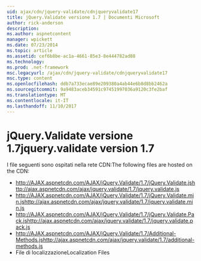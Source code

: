 ```yaml
---
uid: ajax/cdn/jquery-validate/cdnjqueryvalidate17
title: jQuery.Validate versione 1.7 | Documenti Microsoft
author: rick-anderson
description: 
ms.author: aspnetcontent
manager: wpickett
ms.date: 07/23/2014
ms.topic: article
ms.assetid: cef6b8be-ac1a-4661-85e3-8e444782ad88
ms.technology: 
ms.prod: .net-framework
msc.legacyurl: /ajax/cdn/jquery-validate/cdnjqueryvalidate17
msc.type: content
ms.openlocfilehash: ddb7a733ecae89e209380a4ab44e6b8d8bb2462a
ms.sourcegitcommit: 9a9483aceb34591c97451997036a9120c3fe2baf
ms.translationtype: MT
ms.contentlocale: it-IT
ms.lasthandoff: 11/10/2017
---
```

<a name="jqueryvalidate-version-17"></a><span data-ttu-id="ace80-102">jQuery.Validate versione 1.7</span><span class="sxs-lookup"><span data-stu-id="ace80-102">jquery.validate version 1.7</span></span>
====================
<span data-ttu-id="ace80-103">I file seguenti sono ospitati nella rete CDN:</span><span class="sxs-lookup"><span data-stu-id="ace80-103">The following files are hosted on the CDN:</span></span>

- <span data-ttu-id="ace80-104">http://AJAX.aspnetcdn.com/AJAX/jQuery.Validate/1.7/jQuery.Validate.js</span><span class="sxs-lookup"><span data-stu-id="ace80-104">http://ajax.aspnetcdn.com/ajax/jquery.validate/1.7/jquery.validate.js</span></span>
- <span data-ttu-id="ace80-105">http://AJAX.aspnetcdn.com/AJAX/jQuery.Validate/1.7/jQuery.Validate.min.js</span><span class="sxs-lookup"><span data-stu-id="ace80-105">http://ajax.aspnetcdn.com/ajax/jquery.validate/1.7/jquery.validate.min.js</span></span>
- <span data-ttu-id="ace80-106">http://AJAX.aspnetcdn.com/AJAX/jQuery.Validate/1.7/jQuery.Validate.Pack.js</span><span class="sxs-lookup"><span data-stu-id="ace80-106">http://ajax.aspnetcdn.com/ajax/jquery.validate/1.7/jquery.validate.pack.js</span></span>
- <span data-ttu-id="ace80-107">http://AJAX.aspnetcdn.com/AJAX/jQuery.Validate/1.7/Additional-Methods.js</span><span class="sxs-lookup"><span data-stu-id="ace80-107">http://ajax.aspnetcdn.com/ajax/jquery.validate/1.7/additional-methods.js</span></span>
- <span data-ttu-id="ace80-108">File di localizzazione</span><span class="sxs-lookup"><span data-stu-id="ace80-108">Localization Files</span></span>
